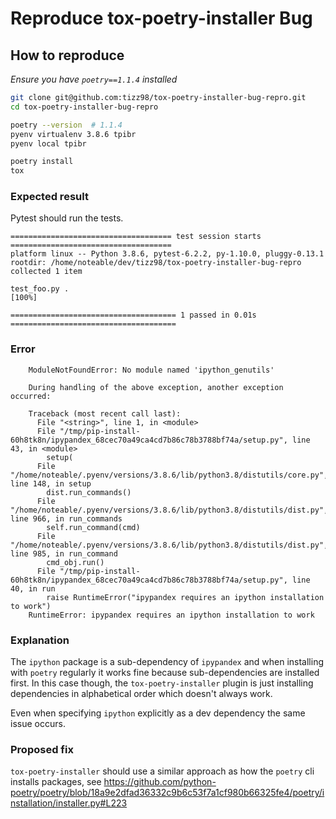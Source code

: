 # Reproduce tox-poetry-installer Bug

## How to reproduce

_Ensure you have `poetry==1.1.4` installed_

```bash
git clone git@github.com:tizz98/tox-poetry-installer-bug-repro.git
cd tox-poetry-installer-bug-repro

poetry --version  # 1.1.4
pyenv virtualenv 3.8.6 tpibr
pyenv local tpibr

poetry install
tox
```

### Expected result

Pytest should run the tests.

```
==================================== test session starts ====================================
platform linux -- Python 3.8.6, pytest-6.2.2, py-1.10.0, pluggy-0.13.1
rootdir: /home/noteable/dev/tizz98/tox-poetry-installer-bug-repro
collected 1 item                                                                            

test_foo.py .                                                                         [100%]

===================================== 1 passed in 0.01s =====================================
```

### Error

```
    ModuleNotFoundError: No module named 'ipython_genutils'
    
    During handling of the above exception, another exception occurred:
    
    Traceback (most recent call last):
      File "<string>", line 1, in <module>
      File "/tmp/pip-install-60h8tk8n/ipypandex_68cec70a49ca4cd7b86c78b3788bf74a/setup.py", line 43, in <module>
        setup(
      File "/home/noteable/.pyenv/versions/3.8.6/lib/python3.8/distutils/core.py", line 148, in setup
        dist.run_commands()
      File "/home/noteable/.pyenv/versions/3.8.6/lib/python3.8/distutils/dist.py", line 966, in run_commands
        self.run_command(cmd)
      File "/home/noteable/.pyenv/versions/3.8.6/lib/python3.8/distutils/dist.py", line 985, in run_command
        cmd_obj.run()
      File "/tmp/pip-install-60h8tk8n/ipypandex_68cec70a49ca4cd7b86c78b3788bf74a/setup.py", line 40, in run
        raise RuntimeError("ipypandex requires an ipython installation to work")
    RuntimeError: ipypandex requires an ipython installation to work
```

### Explanation

The `ipython` package is a sub-dependency of `ipypandex` and when installing with `poetry` regularly it works fine because sub-dependencies are installed first. In this case though, the `tox-poetry-installer` plugin is just installing dependencies in alphabetical order which doesn't always work.

Even when specifying `ipython` explicitly as a dev dependency the same issue occurs.

### Proposed fix

`tox-poetry-installer` should use a similar approach as how the `poetry` cli installs packages, see https://github.com/python-poetry/poetry/blob/18a9e2dfad36332c9b6c53f7a1cf980b66325fe4/poetry/installation/installer.py#L223
